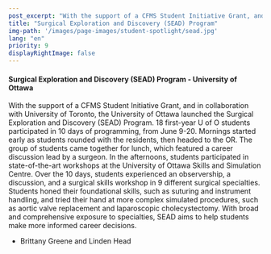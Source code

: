 ```yaml
---
post_excerpt: "With the support of a CFMS Student Initiative Grant, and in collaboration with University of Toronto, the University of Ottawa launched the Surgical Exploration and Discovery (SEAD) Program."
title: "Surgical Exploration and Discovery (SEAD) Program"
img-path: '/images/page-images/student-spotlight/sead.jpg'
lang: "en"
priority: 9
displayRightImage: false
---
```

#### **Surgical Exploration and Discovery (SEAD) Program - University of Ottawa**

With the support of a CFMS Student Initiative Grant, and in collaboration with University of Toronto, the University of Ottawa launched the Surgical Exploration and Discovery (SEAD) Program. 18 first-year U of O students participated in 10 days of programming, from June 9-20\. Mornings started early as students rounded with the residents, then headed to the OR. The group of students came together for lunch, which featured a career discussion lead by a surgeon. In the afternoons, students participated in state-of-the-art workshops at the University of Ottawa Skills and Simulation Centre. Over the 10 days, students experienced an observership, a discussion, and a surgical skills workshop in 9 different surgical specialties. Students honed their foundational skills, such as suturing and instrument handling, and tried their hand at more complex simulated procedures, such as aortic valve replacement and laparoscopic cholecystectomy. With broad and comprehensive exposure to specialties, SEAD aims to help students make more informed career decisions.

- Brittany Greene and Linden Head